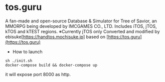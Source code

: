 # tos.guru
A fan-made and open-source Database & Simulator for Tree of Savior, an MMORPG being developed by IMCGAMES CO., LTD.
Includes iTOS, jTOS, kTOS and kTEST regions.
※Currently jTOS only
Converted and modified by ebisuke[https://handtos.mochisuke.jp]
based on [https://tos.guru](https://tos.guru)

* How to launch 
```
sh ./init.sh
docker-compose build && docker-compose up 
```

it will expose port 8000 as http.